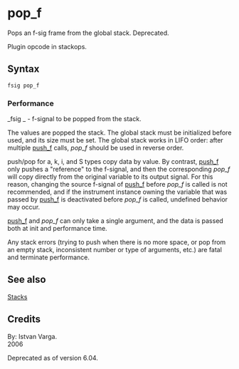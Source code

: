 <!--
id:pop_f
category:Instrument Control:Stacks
-->
# pop_f
Pops an f-sig frame from the global stack.  Deprecated.

Plugin opcode in stackops.

## Syntax
``` csound-orc
fsig pop_f
```

### Performance

_fsig _  - f-signal to be popped from the stack.

The values are popped the stack. The global stack must be initialized before used, and its size must be set. The global stack works in LIFO order: after multiple [push_f](../../opcodes/push_f) calls, _pop_f_ should be used in reverse order.

push/pop for a, k, i, and S types copy data by value. By contrast, [push_f](../../opcodes/push_f) only pushes a "reference" to the f-signal, and then the corresponding _pop_f_ will copy directly from the original variable to its output signal. For this reason, changing the source f-signal of [push_f](../../opcodes/push_f) before _pop_f_ is called is not recommended, and if the instrument instance owning the variable that was passed by [push_f](../../opcodes/push_f) is deactivated before _pop_f_ is called, undefined behavior may occur.

[push_f](../../opcodes/push_f) and _pop_f_ can only take a single argument, and the data is passed both at init and performance time.

Any stack errors (trying to push when there is no more space, or pop from an empty stack, inconsistent number or type of arguments, etc.) are fatal and terminate performance.

## See also

[Stacks](../../control/stacks)

## Credits

By: Istvan Varga.<br>
2006

Deprecated as of version 6.04.
